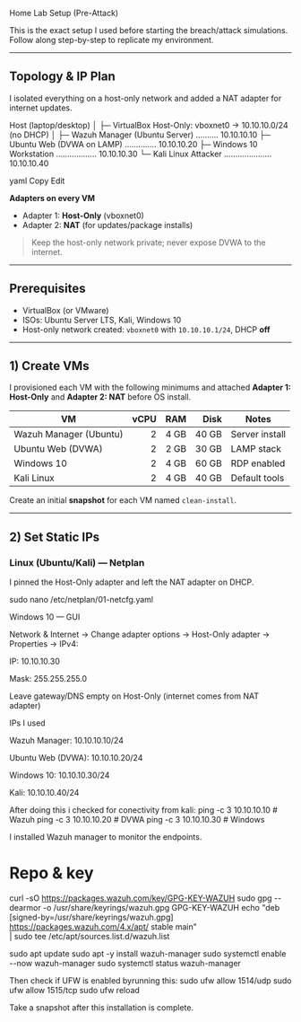  Home Lab Setup (Pre-Attack)

This is the exact setup I used before starting the breach/attack simulations. Follow along step-by-step to replicate my environment.

---

## Topology & IP Plan

I isolated everything on a host-only network and added a NAT adapter for internet updates.

Host (laptop/desktop)
│
├─ VirtualBox Host-Only: vboxnet0 → 10.10.10.0/24 (no DHCP)
│
├─ Wazuh Manager (Ubuntu Server) .......... 10.10.10.10
├─ Ubuntu Web (DVWA on LAMP) .............. 10.10.10.20
├─ Windows 10 Workstation .................. 10.10.10.30
└─ Kali Linux Attacker ..................... 10.10.10.40

yaml
Copy
Edit

**Adapters on every VM**
- Adapter 1: **Host-Only** (vboxnet0)
- Adapter 2: **NAT** (for updates/package installs)

> Keep the host-only network private; never expose DVWA to the internet.

---

## Prerequisites

- VirtualBox (or VMware)
- ISOs: Ubuntu Server LTS, Kali, Windows 10
- Host-only network created: `vboxnet0` with `10.10.10.1/24`, DHCP **off**

---

## 1) Create VMs

I provisioned each VM with the following minimums and attached **Adapter 1: Host-Only** and **Adapter 2: NAT** before OS install.

| VM | vCPU | RAM | Disk | Notes |
|---|---:|---:|---:|---|
| Wazuh Manager (Ubuntu) | 2 | 4 GB | 40 GB | Server install |
| Ubuntu Web (DVWA) | 2 | 2 GB | 30 GB | LAMP stack |
| Windows 10 | 2 | 4 GB | 60 GB | RDP enabled |
| Kali Linux | 2 | 4 GB | 40 GB | Default tools |

Create an initial **snapshot** for each VM named `clean-install`.

---

## 2) Set Static IPs

### Linux (Ubuntu/Kali) — Netplan

I pinned the Host-Only adapter and left the NAT adapter on DHCP.

sudo nano /etc/netplan/01-netcfg.yaml

Windows 10 — GUI

Network & Internet → Change adapter options → Host-Only adapter → Properties → IPv4:

IP: 10.10.10.30

Mask: 255.255.255.0

Leave gateway/DNS empty on Host-Only (internet comes from NAT adapter)

IPs I used

Wazuh Manager: 10.10.10.10/24

Ubuntu Web (DVWA): 10.10.10.20/24

Windows 10: 10.10.10.30/24

Kali: 10.10.10.40/24

After doing this i checked for conectivity from kali:
ping -c 3 10.10.10.10   # Wazuh
ping -c 3 10.10.10.20   # DVWA
ping -c 3 10.10.10.30   # Windows


I installed Wazuh manager to monitor the endpoints.
# Repo & key
curl -sO https://packages.wazuh.com/key/GPG-KEY-WAZUH
sudo gpg --dearmor -o /usr/share/keyrings/wazuh.gpg GPG-KEY-WAZUH
echo "deb [signed-by=/usr/share/keyrings/wazuh.gpg] https://packages.wazuh.com/4.x/apt/ stable main" \
| sudo tee /etc/apt/sources.list.d/wazuh.list

sudo apt update
sudo apt -y install wazuh-manager
sudo systemctl enable --now wazuh-manager
sudo systemctl status wazuh-manager

Then check if UFW is enabled byrunning this:
sudo ufw allow 1514/udp
sudo ufw allow 1515/tcp
sudo ufw reload

Take a snapshot after this installation is complete.



